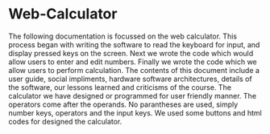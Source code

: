 # Web-Calculator
 The following documentation is focussed on the  web calculator. This process began with writing the software to read  the keyboard for input, and display pressed keys on the screen. Next we  wrote the code which would allow users to enter and edit numbers. Finally we wrote the code  which we allow users to perform calculation. The contents of this document include a user guide, social impliments, hardware software architectures, details of the software, our lessons learned and criticisms of the course. The calculator we have designed or programmed for user friendly manner. The operators come after the operands. No parantheses are used, simply number keys, operators  and the input keys. We used some buttons and html codes for designed the calculator.
